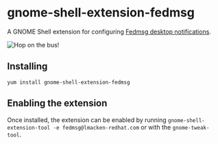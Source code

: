 gnome-shell-extension-fedmsg
============================

A GNOME Shell extension for configuring [Fedmsg desktop notifications](https://github.com/fedora-infra/fedmsg-notify).

![Hop on the bus!](http://lewk.org/img/gnome-shell-extension-fedmsg.png "Hop on the bus!")

Installing
----------

`yum install gnome-shell-extension-fedmsg`

Enabling the extension
----------------------

Once installed, the extension can be enabled by running
`gnome-shell-extension-tool -e fedmsg@lmacken-redhat.com` or with the
`gnome-tweak-tool`.
